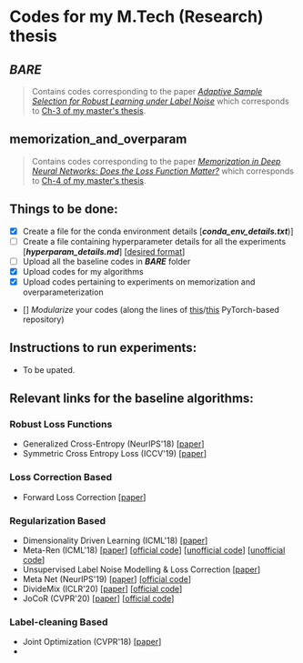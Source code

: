 # Codes for my M.Tech (Research) thesis

## _BARE_
> Contains codes corresponding to the paper [_Adaptive Sample Selection for Robust Learning under Label Noise_](https://arxiv.org/abs/2106.15292) which corresponds to [Ch-3 of my master's thesis](https://dbp1994.github.io/files/deep-patel-iisc-masters-thesis_compressed.pdf).

## memorization_and_overparam
> Contains codes corresponding to the paper [_Memorization in Deep Neural Networks: Does the Loss Function Matter?_](https://link.springer.com/chapter/10.1007/978-3-030-75765-6_11) which corresponds to [Ch-4 of my master's thesis](https://dbp1994.github.io/files/deep-patel-iisc-masters-thesis_compressed.pdf).


## Things to be done:
- [X] Create a file for the conda environment details [**_conda_env_details.txt_**)]
- [ ] Create a file containing hyperparameter details for all the experiments [**_hyperparam_details.md_**] [[desired format](https://github.com/HanxunH/Active-Passive-Losses/blob/master/configs/cifar10/sym/gce.yaml)]
- [ ] Upload all the baseline codes in **_BARE_** folder
- [X] Upload codes for my algorithms
- [X] Upload codes pertaining to experiments on memorization and overparameterization
- [] _Modularize_ your codes (along the lines of [this](https://github.com/hrayrhar/limit-label-memorization/releases/tag/v0.1)/[this](https://github.com/hrayrhar/limit-label-memorization) PyTorch-based repository)

## Instructions to run experiments:
- To be upated.

## Relevant links for the baseline algorithms:

### Robust Loss Functions
- Generalized Cross-Entropy (NeurIPS'18) [[paper](https://arxiv.org/abs/1805.07836)]
- Symmetric Cross Entropy Loss (ICCV'19) [[paper](https://openaccess.thecvf.com/content_ICCV_2019/html/Wang_Symmetric_Cross_Entropy_for_Robust_Learning_With_Noisy_Labels_ICCV_2019_paper.html)]
<!--- 
- Normalised Loss Functions (ICML'20) [[paper](https://arxiv.org/abs/2006.13554)] [[official code](https://github.com/HanxunH/Active-Passive-Losses/)]
-->

### Loss Correction Based

- Forward Loss Correction [[paper](https://openaccess.thecvf.com/content_cvpr_2017/html/Patrini_Making_Deep_Neural_CVPR_2017_paper.html)]
<!--- - Meta Loss-Correction (CVPR'20) [[paper](https://openaccess.thecvf.com/content_CVPR_2020/papers/Wang_Training_Noise-Robust_Deep_Neural_Networks_via_Meta-Learning_CVPR_2020_paper.pdf)] [[official code](https://github.com/ZhenWang-PhD/Training-Noise-Robust-Deep-Neural-Networks-via-Meta-Learning)]
-->

### Regularization Based
- Dimensionality Driven Learning (ICML'18) [[paper](http://proceedings.mlr.press/v80/ma18d)]
- Meta-Ren (ICML'18) [[paper](https://openaccess.thecvf.com/content_CVPR_2019/papers/Yi_Probabilistic_End-To-End_Noise_Correction_for_Learning_With_Noisy_Labels_CVPR_2019_paper.pdf)] [[official code](https://github.com/uber-research/learning-to-reweight-examples)] [[unofficial code](https://github.com/danieltan07/learning-to-reweight-examples)] [[unofficial code](https://github.com/tanyuqian/learning-data-manipulation)]
- Unsupervised Label Noise Modelling & Loss Correction [[paper](http://proceedings.mlr.press/v97/arazo19a.html)]
- Meta Net (NeurIPS'19) [[paper](https://papers.nips.cc/paper/2019/file/e58cc5ca94270acaceed13bc82dfedf7-Paper.pdf)] [[official code](https://github.com/xjtushujun/meta-weight-net)]
- DivideMix (ICLR'20) [[paper](https://openreview.net/forum?id=HJgExaVtwr)] [[official code](https://github.com/LiJunnan1992/DivideMix)]
- JoCoR (CVPR'20) [[paper](https://arxiv.org/pdf/2003.02752.pdf)] [[official code](https://github.com/hongxin001/JoCoR)]
<!---
- Meta MLNT (CVPR'19) [[paper](https://openaccess.thecvf.com/content_CVPR_2019/papers/Li_Learning_to_Learn_From_Noisy_Labeled_Data_CVPR_2019_paper.pdf)] [[official code](https://github.com/LiJunnan1992/MLNT)]
- LIMIT (ICML'20) [[paper](https://arxiv.org/abs/2002.07933)] [[official code](https://github.com/hrayrhar/limit-label-memorization)]
-->

### Label-cleaning Based
- Joint Optimization (CVPR'18) [[paper](https://openaccess.thecvf.com/content_cvpr_2018/html/Tanaka_Joint_Optimization_Framework_CVPR_2018_paper.html)]
- 
<!--- 
- SELFIE (ICML'19) [[paper](http://proceedings.mlr.press/v97/song19b/song19b.pdf)] [[official code](https://github.com/kaist-dmlab/SELFIE)]
- PENCIL (CVPR'19) [[paper](https://openaccess.thecvf.com/content_CVPR_2019/papers/Yi_Probabilistic_End-To-End_Noise_Correction_for_Learning_With_Noisy_Labels_CVPR_2019_paper.pdf)] [[official code](https://github.com/yikun2019/PENCIL)] [[unofficial code](https://github.com/JacobPfau/PENCIL)] [[unofficial code](https://github.com/ljmiao/PENCIL)]
-->

